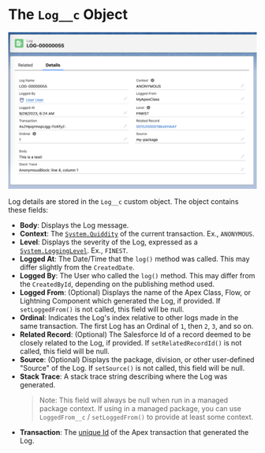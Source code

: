 # The `Log__c` Object
![A Log Record](/media/logrecord.png)

Log details are stored in the `Log__c` custom object. The object contains these fields:
- **Body**: Displays the Log message.
- **Context**: The [`System.Quiddity`](https://developer.salesforce.com/docs/atlas.en-us.apexref.meta/apexref/apex_enum_System_Quiddity.htm) of the current transaction. Ex., `ANONYMOUS`.
- **Level**: Displays the severity of the Log, expressed as a [`System.LoggingLevel`](https://developer.salesforce.com/docs/atlas.en-us.apexref.meta/apexref/apex_enum_System_LoggingLevel.htm). Ex., `FINEST`.
- **Logged At**: The Date/Time that the `log()` method was called. This may differ slightly from the `CreatedDate`. 
- **Logged By**: The User who called the `log()` method. This may differ from the `CreatedById`, depending on the publishing method used.
- **Logged From**: (Optional) Displays the name of the Apex Class, Flow, or Lightning Component which generated the Log, if provided. If `setLoggedFrom()` is not called, this field will be null.
- **Ordinal**: Indicates the Log's index relative to other logs made in the same transaction. The first Log has an Ordinal of `1`, then `2`, `3`, and so on.
- **Related Record**: (Optional) The Salesforce Id of a record deemed to be closely related to the Log, if provided. If `setRelatedRecordId()` is not called, this field will be null.
- **Source**: (Optional) Displays the package, division, or other user-defined "Source" of the Log. If `setSource()` is not called, this field will be null.
- **Stack Trace**: A stack trace string describing where the Log was generated.
    > Note: This field will always be null when run in a managed package context. If using in a managed package, you can use `LoggedFrom__c` / `setLoggedFrom()` to provide at least some context.
- **Transaction**: The [unique Id](https://developer.salesforce.com/docs/atlas.en-us.apexref.meta/apexref/apex_class_System_Request.htm#apex_System_Request_getRequestId) of the Apex transaction that generated the Log. 
